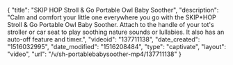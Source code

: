 {
    "title": "SKIP HOP Stroll & Go Portable Owl Baby Soother",
    "description": "Calm and comfort your little one everywhere you go with the SKIP*HOP Stroll & Go Portable Owl Baby Soother. Attach to the handle of your tot's stroller or car seat to play soothing nature sounds or lullabies. It also has an auto-off feature and timer.",
    "videoid": "137711138",
    "date_created": "1516032995",
    "date_modified": "1516208484",
    "type": "captivate",
    "layout": "video",
    "url": "\/v\/sh-portablebabysoother-mp4\/137711138"
}